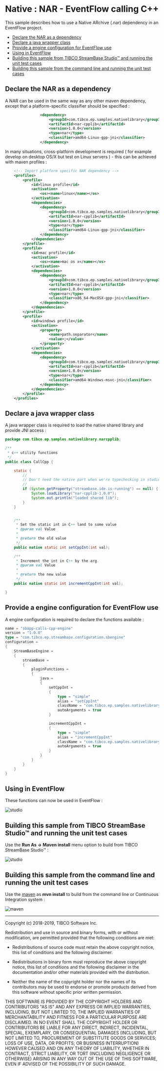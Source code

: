 # Native : NAR - EventFlow calling C++

This sample describes how to use a Native ARchive (.nar) dependency in an EventFlow project.

* [Declare the NAR as a dependency](#declare-the-nar-as-a-dependency)
* [Declare a java wrapper class](#declare-a-java-wrapper-class)
* [Provide a engine configuration for EventFlow use](#provide-a-engine-configuration-for-eventflow-use)
* [Using in EventFlow](#using-in-eventflow)
* [Building this sample from TIBCO StreamBase Studio&trade; and running the unit test cases](#building-this-sample-from-tibco-streambase-studio-trade-and-running-the-unit-test-cases)
* [Building this sample from the command line and running the unit test cases](#building-this-sample-from-the-command-line-and-running-the-unit-test-cases)

<a name="declare-the-nar-as-a-dependency"></a>

## Declare the NAR as a dependency

A NAR can be used in the same way as any other maven dependency, except that a platform-specific
classifier should be specified :

```xml
                <dependency>
                    <groupId>com.tibco.ep.samples.nativelibrary</groupId>
                    <artifactId>nar-cpplib</artifactId>
                    <version>1.0.0</version>
                    <type>nar</type>
                    <classifier>amd64-Linux-gpp-jni</classifier>
                </dependency>
``` 

In many situations, cross-platform development is required ( for example develop on desktop OS/X but 
test on Linux servers ) - this can be achieved with maven profiles :

```xml
    <!-- Import platform specific NAR dependency -->
    <profiles>
        <profile>
            <id>linux profile</id>
            <activation>
                <os><name>linux</name></os>
            </activation>
            <dependencies>
                <dependency>
                    <groupId>com.tibco.ep.samples.nativelibrary</groupId>
                    <artifactId>nar-cpplib</artifactId>
                    <version>1.0.0</version>
                    <type>nar</type>
                    <classifier>amd64-Linux-gpp-jni</classifier>
                </dependency>
            </dependencies>
        </profile>
        <profile>
            <id>mac profile</id>
            <activation>
                <os><name>mac os x</name></os>
            </activation>
            <dependencies>
                <dependency>
                    <groupId>com.tibco.ep.samples.nativelibrary</groupId>
                    <artifactId>nar-cpplib</artifactId>
                    <version>1.0.0</version>
                    <type>nar</type>
                    <classifier>x86_64-MacOSX-gpp-jni</classifier>
                </dependency>
            </dependencies>
        </profile>
        <profile>
            <id>windows profile</id>
            <activation>
                <property>
                    <name>path.separator</name>
                    <value>;</value>
                </property>
            </activation>
            <dependencies>
                <dependency>
                    <groupId>com.tibco.ep.samples.nativelibrary</groupId>
                    <artifactId>nar-cpplib</artifactId>
                    <version>1.0.0</version>
                    <type>nar</type>
                    <classifier>amd64-Windows-msvc-jni</classifier>
                </dependency>
            </dependencies>
        </profile>
    </profiles>

```

<a name="declare-a-java-wrapper-class"></a>

## Declare a java wrapper class

A java wrapper class is required to load the native shared library and provide JNI access :

```java
package com.tibco.ep.samples.nativelibrary.narcpplib;

/**
 * c++ utility functions
 */
public class CallCpp {

    static {
        //
        // Don't need the native part when we're typechecking in studio
        //
        if (System.getProperty("streambase.ide.is-running") == null) {
            System.loadLibrary("nar-cpplib-1.0.0");
            System.out.println("loaded shared lib");
        }
    }


    /**
     * Set the static int in C++ land to some value
     * @param val Value
     * 
     * @return the old value
     */
    public native static int setCppInt(int val);

    /**
     * Increment the int in C++ by the arg.
     * @param val Value
     * 
     * @return the new value
     */
    public native static int incrementCppInt(int val);

}
```

<a name="provide-a-engine-configuration-for-eventflow-use"></a>

## Provide a engine configuration for EventFlow use

A engine configuration is required to declare the functions available :

```scala
name = "sbapp-calls-cpp-engine"
version = "1.0.0"
type = "com.tibco.ep.streambase.configuration.sbengine"
configuration =
{
    StreamBaseEngine =
    {
        streamBase =
        {
            pluginFunctions =
            {
                java =
                {
                    setCppInt =
                    {
                        type = "simple"
                        alias = "setCppInt"
                        className = "com.tibco.ep.samples.nativelibrary.narcpplib.CallCpp"
                        autoArguments = true
                    }

                    incrementCppInt =
                    {
                        type = "simple"
                        alias = "incrementCppInt"
                        className = "com.tibco.ep.samples.nativelibrary.narcpplib.CallCpp"
                        autoArguments = true
                    }
                }
            }
        }
    }
}
```

<a name="using-in-eventflow"></a>

## Using in EventFlow

These functions can now be used in EventFlow :

![studio](images/studioFunction.png)

<a name="building-this-sample-from-tibco-streambase-studio-trade-and-running-the-unit-test-cases"></a>

## Building this sample from TIBCO StreamBase Studio&trade; and running the unit test cases

Use the **Run As -> Maven install** menu option to build from TIBCO StreamBase Studio&trade; :

![studio](images/studiounit.gif)

<a name="building-this-sample-from-the-command-line-and-running-the-unit-test-cases"></a>

## Building this sample from the command line and running the unit test cases

Use the [maven](https://maven.apache.org) as **mvn install** to build from the command line or Continuous Integration system :

![maven](images/maven.gif)

---
Copyright (c) 2018-2019, TIBCO Software Inc.

Redistribution and use in source and binary forms, with or without
modification, are permitted provided that the following conditions are met:

* Redistributions of source code must retain the above copyright notice, this
  list of conditions and the following disclaimer.

* Redistributions in binary form must reproduce the above copyright notice,
  this list of conditions and the following disclaimer in the documentation
  and/or other materials provided with the distribution.

* Neither the name of the copyright holder nor the names of its
  contributors may be used to endorse or promote products derived from
  this software without specific prior written permission.

THIS SOFTWARE IS PROVIDED BY THE COPYRIGHT HOLDERS AND CONTRIBUTORS "AS IS"
AND ANY EXPRESS OR IMPLIED WARRANTIES, INCLUDING, BUT NOT LIMITED TO, THE
IMPLIED WARRANTIES OF MERCHANTABILITY AND FITNESS FOR A PARTICULAR PURPOSE ARE
DISCLAIMED. IN NO EVENT SHALL THE COPYRIGHT HOLDER OR CONTRIBUTORS BE LIABLE
FOR ANY DIRECT, INDIRECT, INCIDENTAL, SPECIAL, EXEMPLARY, OR CONSEQUENTIAL
DAMAGES (INCLUDING, BUT NOT LIMITED TO, PROCUREMENT OF SUBSTITUTE GOODS OR
SERVICES; LOSS OF USE, DATA, OR PROFITS; OR BUSINESS INTERRUPTION) HOWEVER
CAUSED AND ON ANY THEORY OF LIABILITY, WHETHER IN CONTRACT, STRICT LIABILITY,
OR TORT (INCLUDING NEGLIGENCE OR OTHERWISE) ARISING IN ANY WAY OUT OF THE USE
OF THIS SOFTWARE, EVEN IF ADVISED OF THE POSSIBILITY OF SUCH DAMAGE.
